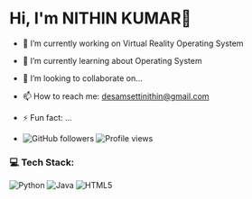 # Hi, I'm NITHIN KUMAR👋
- 🔭 I’m currently working on Virtual Reality Operating System
- 🌱 I’m currently learning about Operating System
- 👯 I’m looking to collaborate on...
- 📫 How to reach me: desamsettinithin@gmail.com
- ⚡ Fun fact: ...

- ![GitHub followers](https://img.shields.io/github/followers/yourusername?style=social)
![Profile views](https://komarev.com/ghpvc/?username=yourusername&color=blue)


### 💻 Tech Stack:
![Python](https://img.shields.io/badge/Python-3776AB?style=for-the-badge&logo=python&logoColor=white)
![Java](https://img.shields.io/badge/Java-ED8B00?style=for-the-badge&logo=java&logoColor=white)
![HTML5](https://img.shields.io/badge/HTML5-E34F26?style=for-the-badge&logo=html5&logoColor=white)



